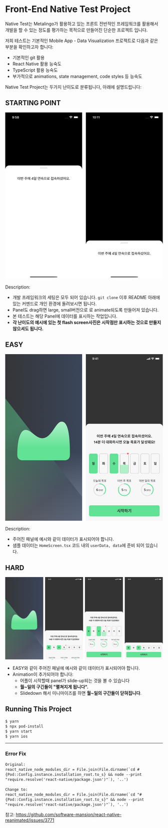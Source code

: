 # Front-End Native Test Project

Native Test는 Metalingo가 활용하고 있는 프론트 전반적인 프레임워크를 활용해서 개발을 할 수 있는 정도를 평가하는 목적으로 만들어진 단순한 프로젝트 입니다. 

저희 테스트는 기본적인 Mobile App - Data Visualization 프로젝트로 다음과 같은 부분을 확인하고자 합니다:
- 기본적인 git 활용
- React Native 활용 능숙도
- TypeScript 활용 능숙도
- 부가적으로 animations, state management, code styles 등 능숙도

Native Test Project는 두가지 난이도로 분류됩니다, 아래에 설명드립니다:

## STARTING POINT
![test](https://github.com/Metalingo/native-test/raw/main/assets/native-test-assets/current.png)


Description:
- 개발 프레임워크의 세팅은 모두 되어 있습니다. `git clone` 이후 README 아래에 있는 커멘드로 개인 환경에 돌려보시면 됩니다.
- Panel도 drag하면 large, small버전으로 로 animate되도록 만들어져 있습니다.
- 본 테스트는 해당 Panel에 데이터를 표시하는 작업입니다. 
- **각 난이도의 예시에 있는 첫 flash screen사진은 시작점만 표시하는 것으로 만들지 않으셔도 됩니다.**


## EASY

![test](https://github.com/Metalingo/native-test/raw/main/assets/native-test-assets/EASY.png)
 
Description:
- 주어진 패널에 예시와 같이 데이터가 표시되어야 합니다. 
- 샘플 데이터는 `HomeScreen.tsx` 코드 내의 `userData, data`에 준비 되어 있습니다.

## HARD

![test](https://github.com/Metalingo/native-test/raw/main/assets/native-test-assets/HARD.png)

- EASY와 같이 주어진 패널에 예시와 같이 데이터가 표시되어야 합니다. 
- Animation이 추가되어야 합니다:
    - 어플이 시작할때 panel가 slide-up되는 것을 볼 수 있습니다
    - **월~일의 구긴들이 "펼쳐지게 됩니다".**
    - Slidedown 해서 미니마이즈를 하면 **월~일의 구간들이 닫혀집니다**.


## Running This Project

```
$ yarn
$ npx pod-install
$ yarn start
$ yarn ios
```

---

<h3>Error Fix</h3>

```
Original:
react_native_node_modules_dir = File.join(File.dirname(`cd #{Pod::Config.instance.installation_root.to_s} && node --print "require.resolve('react-native/package.json')"`), '..')

Change to:
react_native_node_modules_dir = File.join(File.dirname(`cd "#{Pod::Config.instance.installation_root.to_s}" && node --print "require.resolve('react-native/package.json')"`), '..')
```

참고: https://github.com/software-mansion/react-native-reanimated/issues/3771
